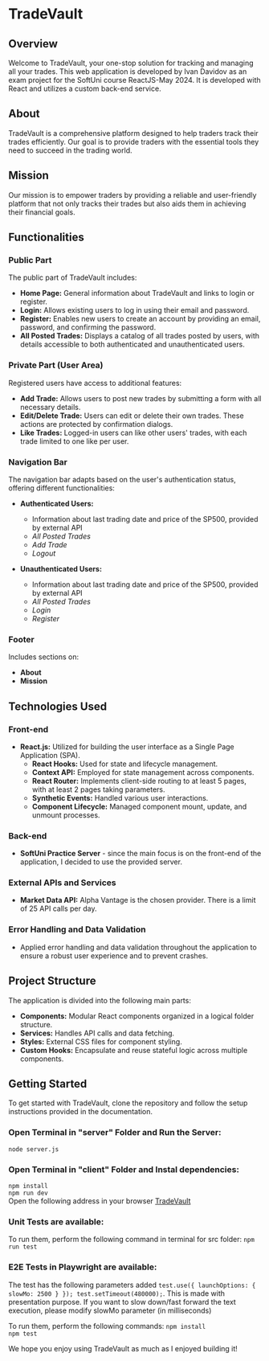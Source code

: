 # TradeVault

## Overview

Welcome to TradeVault, your one-stop solution for tracking and managing all your trades. This web application is developed by Ivan Davidov as an exam project for the SoftUni course ReactJS-May 2024. It is developed with React and utilizes a custom back-end service.

## About

TradeVault is a comprehensive platform designed to help traders track their trades efficiently. Our goal is to provide traders with the essential tools they need to succeed in the trading world.

## Mission

Our mission is to empower traders by providing a reliable and user-friendly platform that not only tracks their trades but also aids them in achieving their financial goals.

## Functionalities

### Public Part

The public part of TradeVault includes:

- **Home Page:** General information about TradeVault and links to login or register.
- **Login:** Allows existing users to log in using their email and password.
- **Register:** Enables new users to create an account by providing an email, password, and confirming the password.
- **All Posted Trades:** Displays a catalog of all trades posted by users, with details accessible to both authenticated and unauthenticated users.

### Private Part (User Area)

Registered users have access to additional features:

- **Add Trade:** Allows users to post new trades by submitting a form with all necessary details.
- **Edit/Delete Trade:** Users can edit or delete their own trades. These actions are protected by confirmation dialogs.
- **Like Trades:** Logged-in users can like other users' trades, with each trade limited to one like per user.

### Navigation Bar

The navigation bar adapts based on the user's authentication status, offering different functionalities:

- **Authenticated Users:**

  - Information about last trading date and price of the SP500, provided by external API
  - _All Posted Trades_
  - _Add Trade_
  - _Logout_

- **Unauthenticated Users:**
  - Information about last trading date and price of the SP500, provided by external API
  - _All Posted Trades_
  - _Login_
  - _Register_

### Footer

Includes sections on:

- **About**
- **Mission**

## Technologies Used

### Front-end

- **React.js:** Utilized for building the user interface as a Single Page Application (SPA).
  - **React Hooks:** Used for state and lifecycle management.
  - **Context API:** Employed for state management across components.
  - **React Router:** Implements client-side routing to at least 5 pages, with at least 2 pages taking parameters.
  - **Synthetic Events:** Handled various user interactions.
  - **Component Lifecycle:** Managed component mount, update, and unmount processes.

### Back-end

- **SoftUni Practice Server** - since the main focus is on the front-end of the application, I decided to use the provided server.

### External APIs and Services

- **Market Data API:** Alpha Vantage is the chosen provider. There is a limit of 25 API calls per day.

### Error Handling and Data Validation

- Applied error handling and data validation throughout the application to ensure a robust user experience and to prevent crashes.

## Project Structure

The application is divided into the following main parts:

- **Components:** Modular React components organized in a logical folder structure.
- **Services:** Handles API calls and data fetching.
- **Styles:** External CSS files for component styling.
- **Custom Hooks:** Encapsulate and reuse stateful logic across multiple components.

## Getting Started

To get started with TradeVault, clone the repository and follow the setup instructions provided in the documentation.

### Open Terminal in "server" Folder and Run the Server:

`node server.js`

### Open Terminal in "client" Folder and Instal dependencies:

`npm install`<br>
`npm run dev`<br>
Open the following address in your browser [TradeVault](http://localhost:5173/)

### Unit Tests are available:

To run them, perform the following command in terminal for src folder:
`npm run test`

### E2E Tests in Playwright are available:

The test has the following parameters added `test.use({ launchOptions: { slowMo: 2500 } });
test.setTimeout(480000);`. This is made with presentation purpose. If you want to slow down/fast forward the text execution, please modify slowMo parameter (in milliseconds)<br>

To run them, perform the following commands:
`npm install`<br>
`npm test`

We hope you enjoy using TradeVault as much as I enjoyed building it!
